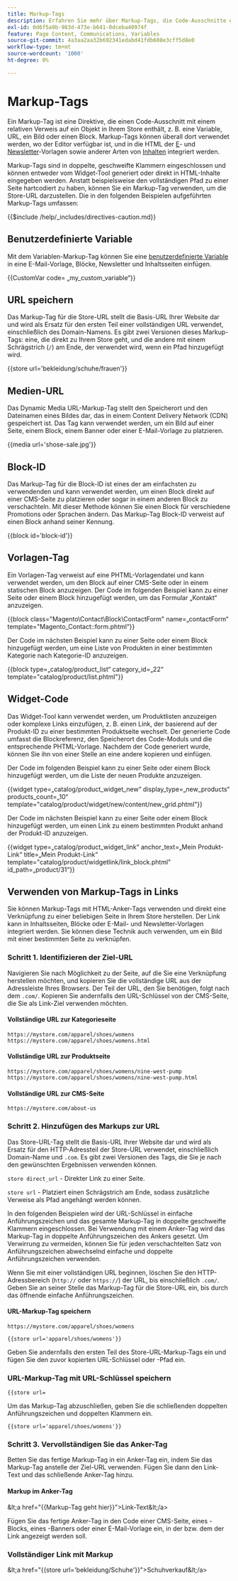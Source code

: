 ```yaml
---
title: Markup-Tags
description: Erfahren Sie mehr über Markup-Tags, die Code-Ausschnitte enthalten, um auf ein Objekt in Ihrem Store zu verweisen.
exl-id: 0d6f5a9b-983d-473e-b641-0dceba40974f
feature: Page Content, Communications, Variables
source-git-commit: 4a3aa2aa32b692341edabd41fdb608e3cff5d8e0
workflow-type: tm+mt
source-wordcount: '1000'
ht-degree: 0%

---
```


# Markup-Tags

Ein Markup-Tag ist eine Direktive, die einen Code-Ausschnitt mit einem relativen Verweis auf ein Objekt in Ihrem Store enthält, z. B. eine Variable, URL, ein Bild oder einen Block. Markup-Tags können überall dort verwendet werden, wo der Editor verfügbar ist, und in die HTML der [E](email-templates.md)- und [Newsletter](../merchandising-promotions/newsletter-template.md)-Vorlagen sowie anderer Arten von [Inhalten](../content-design/introduction.md#content) integriert werden.

Markup-Tags sind in doppelte, geschweifte Klammern eingeschlossen und können entweder vom Widget-Tool generiert oder direkt in HTML-Inhalte eingegeben werden. Anstatt beispielsweise den vollständigen Pfad zu einer Seite hartcodiert zu haben, können Sie ein Markup-Tag verwenden, um die Store-URL darzustellen. Die in den folgenden Beispielen aufgeführten Markup-Tags umfassen:

{{$include /help/_includes/directives-caution.md}}

## Benutzerdefinierte Variable

Mit dem Variablen-Markup-Tag können Sie eine [benutzerdefinierte Variable](variables-custom.md) in eine E-Mail-Vorlage, Blöcke, Newsletter und Inhaltsseiten einfügen.

\{\{CustomVar code= „my_custom_variable“}}

## URL speichern

Das Markup-Tag für die Store-URL stellt die Basis-URL Ihrer Website dar und wird als Ersatz für den ersten Teil einer vollständigen URL verwendet, einschließlich des Domain-Namens. Es gibt zwei Versionen dieses Markup-Tags: eine, die direkt zu Ihrem Store geht, und die andere mit einem Schrägstrich (`/`) am Ende, der verwendet wird, wenn ein Pfad hinzugefügt wird.

\{\{store url=&#39;bekleidung/schuhe/frauen&#39;}}

## Medien-URL

Das Dynamic Media URL-Markup-Tag stellt den Speicherort und den Dateinamen eines Bildes dar, das in einem Content Delivery Network (CDN) gespeichert ist. Das Tag kann verwendet werden, um ein Bild auf einer Seite, einem Block, einem Banner oder einer E-Mail-Vorlage zu platzieren.

\{\{media url=&#39;shose-sale.jpg&#39;}}

## Block-ID

Das Markup-Tag für die Block-ID ist eines der am einfachsten zu verwendenden und kann verwendet werden, um einen Block direkt auf einer CMS-Seite zu platzieren oder sogar in einem anderen Block zu verschachteln. Mit dieser Methode können Sie einen Block für verschiedene Promotions oder Sprachen ändern. Das Markup-Tag Block-ID verweist auf einen Block anhand seiner Kennung.

\{\{block id=&#39;block-id&#39;}}

## Vorlagen-Tag

Ein Vorlagen-Tag verweist auf eine PHTML-Vorlagendatei und kann verwendet werden, um den Block auf einer CMS-Seite oder in einem statischen Block anzuzeigen. Der Code im folgenden Beispiel kann zu einer Seite oder einem Block hinzugefügt werden, um das Formular „Kontakt“ anzuzeigen.

\{\{block class=&quot;Magento\Contact\Block\ContactForm&quot; name=„contactForm“ template=&quot;Magento_Contact::form.phtml“}}

Der Code im nächsten Beispiel kann zu einer Seite oder einem Block hinzugefügt werden, um eine Liste von Produkten in einer bestimmten Kategorie nach Kategorie-ID anzuzeigen.

\{\{block type=„catalog/product_list“ category_id=„22“ template=&quot;catalog/product/list.phtml&quot;}}

## Widget-Code

Das Widget-Tool kann verwendet werden, um Produktlisten anzuzeigen oder komplexe Links einzufügen, z. B. einen Link, der basierend auf der Produkt-ID zu einer bestimmten Produktseite wechselt. Der generierte Code umfasst die Blockreferenz, den Speicherort des Code-Moduls und die entsprechende PHTML-Vorlage. Nachdem der Code generiert wurde, können Sie ihn von einer Stelle an eine andere kopieren und einfügen.

Der Code im folgenden Beispiel kann zu einer Seite oder einem Block hinzugefügt werden, um die Liste der neuen Produkte anzuzeigen.

\{\{widget type=„catalog/product_widget_new“ display_type=„new_products“ products_count=„10“ template=&quot;catalog/product/widget/new/content/new_grid.phtml&quot;}}

Der Code im nächsten Beispiel kann zu einer Seite oder einem Block hinzugefügt werden, um einen Link zu einem bestimmten Produkt anhand der Produkt-ID anzuzeigen.

\{\{widget type=„catalog/product_widget_link“ anchor_text=„Mein Produkt-Link“ title=„Mein Produkt-Link“ template=&quot;catalog/product/widgetlink/link_block.phtml&quot; id_path=„product/31“}}

## Verwenden von Markup-Tags in Links

Sie können Markup-Tags mit HTML-Anker-Tags verwenden und direkt eine Verknüpfung zu einer beliebigen Seite in Ihrem Store herstellen. Der Link kann in Inhaltsseiten, Blöcke oder E-Mail- und Newsletter-Vorlagen integriert werden. Sie können diese Technik auch verwenden, um ein Bild mit einer bestimmten Seite zu verknüpfen.

### Schritt 1. Identifizieren der Ziel-URL

Navigieren Sie nach Möglichkeit zu der Seite, auf die Sie eine Verknüpfung herstellen möchten, und kopieren Sie die vollständige URL aus der Adressleiste Ihres Browsers. Der Teil der URL, den Sie benötigen, folgt nach dem `.com/`. Kopieren Sie andernfalls den URL-Schlüssel von der CMS-Seite, die Sie als Link-Ziel verwenden möchten.

#### Vollständige URL zur Kategorieseite

`https://mystore.com/apparel/shoes/womens`
`https://mystore.com/apparel/shoes/womens.html`

#### Vollständige URL zur Produktseite

`https://mystore.com/apparel/shoes/womens/nine-west-pump`
`https://mystore.com/apparel/shoes/womens/nine-west-pump.html`

#### Vollständige URL zur CMS-Seite

`https://mystore.com/about-us`

### Schritt 2. Hinzufügen des Markups zur URL

Das Store-URL-Tag stellt die Basis-URL Ihrer Website dar und wird als Ersatz für den HTTP-Adressteil der Store-URL verwendet, einschließlich Domain-Name und `.com`. Es gibt zwei Versionen des Tags, die Sie je nach den gewünschten Ergebnissen verwenden können.

`store direct_url` - Direkter Link zu einer Seite.

`store url` - Platziert einen Schrägstrich am Ende, sodass zusätzliche Verweise als Pfad angehängt werden können.

In den folgenden Beispielen wird der URL-Schlüssel in einfache Anführungszeichen und das gesamte Markup-Tag in doppelte geschweifte Klammern eingeschlossen. Bei Verwendung mit einem Anker-Tag wird das Markup-Tag in doppelte Anführungszeichen des Ankers gesetzt. Um Verwirrung zu vermeiden, können Sie für jeden verschachtelten Satz von Anführungszeichen abwechselnd einfache und doppelte Anführungszeichen verwenden.

Wenn Sie mit einer vollständigen URL beginnen, löschen Sie den HTTP-Adressbereich (`http://` oder `https://`) der URL, bis einschließlich `.com/`. Geben Sie an seiner Stelle das Markup-Tag für die Store-URL ein, bis durch das öffnende einfache Anführungszeichen.

#### URL-Markup-Tag speichern

`https://mystore.com/apparel/shoes/womens`

`{{store url='apparel/shoes/womens'}}`

Geben Sie andernfalls den ersten Teil des Store-URL-Markup-Tags ein und fügen Sie den zuvor kopierten URL-Schlüssel oder -Pfad ein.

### URL-Markup-Tag mit URL-Schlüssel speichern

`{{store url=`

Um das Markup-Tag abzuschließen, geben Sie die schließenden doppelten Anführungszeichen und doppelten Klammern ein.

`{{store url='apparel/shoes/womens'}}`

### Schritt 3. Vervollständigen Sie das Anker-Tag

Betten Sie das fertige Markup-Tag in ein Anker-Tag ein, indem Sie das Markup-Tag anstelle der Ziel-URL verwenden. Fügen Sie dann den Link-Text und das schließende Anker-Tag hinzu.

#### Markup im Anker-Tag

\&lt;a href=&quot;\{\{Markup-Tag geht hier}}&quot;>Link-Text\&lt;/a>

Fügen Sie das fertige Anker-Tag in den Code einer CMS-Seite, eines -Blocks, eines -Banners oder einer E-Mail-Vorlage ein, in der bzw. dem der Link angezeigt werden soll.

### Vollständiger Link mit Markup

\&lt;a href=&quot;\{\{store url=&#39;bekleidung/Schuhe&#39;}}&quot;>Schuhverkauf\&lt;/a>

<!-- Last updated from includes: 2022-08-30 15:36:09 -->
